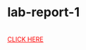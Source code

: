 # lab-report-1
</br>
<a style="color: red; text-align=center;" href="https://sajjadul-islam-somon.github.io/lab-report-1/">CLICK HERE</a>
